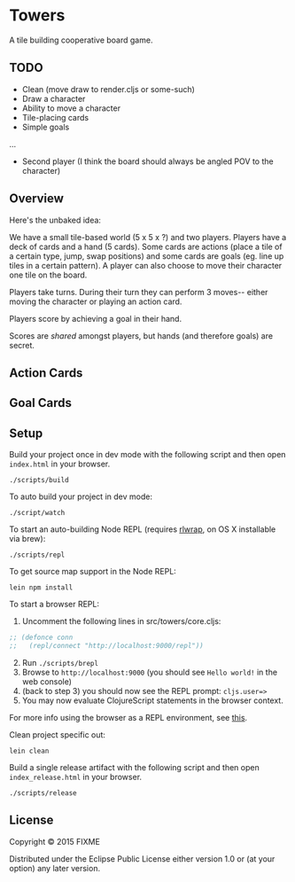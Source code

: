 # Towers

A tile building cooperative board game.

## TODO

- Clean (move draw to render.cljs or some-such)
- Draw a character
- Ability to move a character
- Tile-placing cards
- Simple goals

...

- Second player (I think the board should always be angled POV to the character)


## Overview

Here's the unbaked idea:

We have a small tile-based world (5 x 5 x ?) and two players. Players have a deck
of cards and a hand (5 cards). Some cards are actions (place a tile of a certain
type, jump, swap positions) and some cards are goals (eg. line up tiles in a certain
pattern). A player can also choose to move their character one tile on the board.

Players take turns. During their turn they can perform 3 moves-- either moving the
character or playing an action card.

Players score by achieving a goal in their hand.

Scores are *shared* amongst players, but hands (and therefore goals) are secret.


## Action Cards

## Goal Cards



## Setup

Build your project once in dev mode with the following script and then open `index.html` in your browser.

    ./scripts/build

To auto build your project in dev mode:

    ./script/watch

To start an auto-building Node REPL (requires
[rlwrap](http://utopia.knoware.nl/~hlub/uck/rlwrap/), on OS X
installable via brew):

    ./scripts/repl

To get source map support in the Node REPL:

    lein npm install

To start a browser REPL:

1. Uncomment the following lines in src/towers/core.cljs:
```clojure
;; (defonce conn
;;   (repl/connect "http://localhost:9000/repl"))
```
2. Run `./scripts/brepl`
3. Browse to `http://localhost:9000` (you should see `Hello world!` in the web console)
4. (back to step 3) you should now see the REPL prompt: `cljs.user=>`
5. You may now evaluate ClojureScript statements in the browser context.

For more info using the browser as a REPL environment, see
[this](https://github.com/clojure/clojurescript/wiki/The-REPL-and-Evaluation-Environments#browser-as-evaluation-environment).

Clean project specific out:

    lein clean

Build a single release artifact with the following script and then open `index_release.html` in your browser.

    ./scripts/release

## License

Copyright © 2015 FIXME

Distributed under the Eclipse Public License either version 1.0 or (at your option) any later version.
